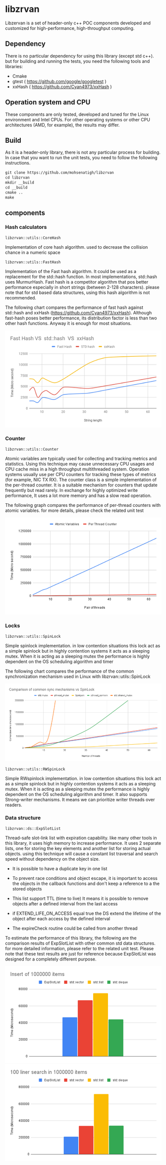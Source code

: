 # libzrvan
Libzervan is a set of header-only c++ POC components developed and customized for high-performance, high-throughput computing. 

## Dependency
There is no particular dependency for using this library (except std c++). but for building and running the tests, you need the following tools and libraries:
- Cmake
- gtest ( https://github.com/google/googletest )
- xxHash ( https://github.com/Cyan4973/xxHash )

## Operation system and CPU

These components are only tested, developed and tuned for the Linux environment and Intel CPUs. For other operating systems or other CPU architectures (AMD, for example), the results may differ.

## Build 
As it is a header-only library, there is not any particular process for building. In case that you want to run the unit tests, you need to follow the following instructions.

    git clone https://github.com/mohsenatigh/libzrvan
    cd libzrvan
    mkdir __build
    cd __build
    cmake ..
    make 

## components 

### Hash calculators

    libzrvan::utils::CoreHash

Implementation of core hash algorithm. used to decrease the collision chance in a numeric space
	
    libzrvan::utils::FastHash

Implementation of the Fast hash algorithm. It could be used as a replacement for the std::hash function. In most implementations, std::hash uses MurmurHash. Fast hash is a competitor algorithm that pos better performance especially in short strings (between 2-128 characters). please note that for std based data structures, using this hash algorithm is not recommended.

The following chart compares the performance of fast hash against std::hash and xxHash (https://github.com/Cyan4973/xxHash). Although fast-hash poses better performance, its distribution factor is less than two other hash functions. Anyway it is enough for most situations. 

![alt text](https://github.com/mohsenatigh/libzrvan/blob/main/charts/FastHash.png)

### Counter

    libzrvan::utils::Counter

Atomic variables are typically used for collecting and tracking metrics and statistics. Using this technique may cause unnecessary CPU usages and CPU cache miss in a high throughput multithreaded system.
Operation systems usually use per CPU counters for tracking these types of metrics  (for example, NIC TX RX). The counter class is a simple implementation of the per-thread counter. It is a suitable mechanism for counters that update frequently but read rarely. In exchange for highly optimized write performance, It uses a lot more memory and has a slow read operation.

The following graph compares the performance of per-thread counters with atomic variables. for more details, please check the related unit test     

![alt text](https://github.com/mohsenatigh/libzrvan/blob/main/charts/Counter.png)

### Locks

    libzrvan::utils::SpinLock

Simple spinlock implementation. in low contention situations this lock act as a simple spinlock but in highly contention systems it acts as a sleeping mutex. When it is acting as a sleeping mutex the performance is highly dependent on the OS scheduling algorithm and timer

The following chart compares the performance of the common synchronization mechanism used in Linux with libzrvan::utils::SpinLock

![alt text](https://github.com/mohsenatigh/libzrvan/blob/main/charts/Lock.png)

    libzrvan::utils::RWSpinLock

Simple RWspinlock implementation. in low contention situations this lock act as a simple spinlock but in highly contention
systems it acts as a sleeping mutex. When it is acting as a sleeping mutex the performance is highly dependent on the OS scheduling algorithm and timer. It also
supports Strong-writer mechanisms. It means we can prioritize writer threads over readers.

### Data structure

    libzrvan::ds::ExpSlotList

Thread-safe slot-link list with expiration capability. like many other tools in
this library, it uses high memory to increase performance. It uses 2 separate lists,
one for storing the key elements and another list for storing actual objects. using this
technique will cause a constant list traversal and search speed without dependency on the
object size.

- It is possible to have a duplicate key in one list

- To prevent race conditions and object escape, it is important to access the objects in  the callback functions and don't keep a reference to a the stored objects

- This list support TTL (time to live) It means it is possible to remove objects after a defined interval from the last access

- if EXTEND_LIFE_ON_ACCESS equal true the DS extend the lifetime of the object after each access by the defined interval

- The expireCheck routine could be called from another thread

To estimate the performance of this library, the following are the comparison results of ExpSlotList with other common std data structures. for more detailed information, please refer to the related unit test. Please note that these test results are just for reference because ExpSlotList was designed for a completely different purpose.

![alt text](https://github.com/mohsenatigh/libzrvan/blob/main/charts/ExpListInsert.png)
![alt text](https://github.com/mohsenatigh/libzrvan/blob/main/charts/ExpListSearch.png)

